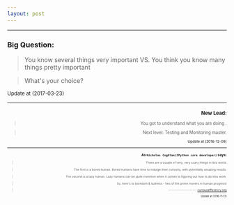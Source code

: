 ```yaml
---
layout: post
---
```


<hr>

### Big Question:

> You know several things very important VS. You think you know many things pretty important

> What's your choice?

<small align="right"> Update at (2017-03-23)<small>

<hr>

### New Lead:

> You got to understand what you are doing .

> Next level: Testing and Monitoring master.

<small align="right"> Update at (2016-12-09)<small>

<hr>

### As `Nicholas Coghlan(CPython core developer)` says:

> There are a couple of very, very scary things in this world.

> The first is a bored human. Bored humans have time to indulge their curiosity, with potentially amazing results.

> The second is a lazy human. Lazy humans can be quite inventive when it comes to figuring out how to do less work.

> So, here's to boredom & laziness - two of the prime movers in human progress!

> --------------------- [curiousefficiency.org](http://www.curiousefficiency.org/pages/about.html)

<small align="right"> Update at (2016-11-12)<small>